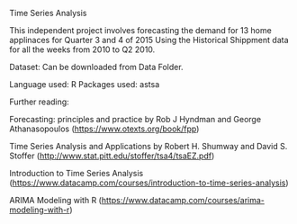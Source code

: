 
Time Series Analysis

This independent project involves forecasting the demand for 13 home applinaces for Quarter 3 and 4 of 2015 
Using the Historical Shippment data for all the weeks from 2010 to Q2 2010.

Dataset: Can be downloaded from Data Folder.

Language used: R Packages used: astsa

Further reading:

Forecasting: principles and practice by Rob J Hyndman and George Athanasopoulos (https://www.otexts.org/book/fpp)

Time Series Analysis and Applications by Robert H. Shumway and David S. Stoffer (http://www.stat.pitt.edu/stoffer/tsa4/tsaEZ.pdf)

Introduction to Time Series Analysis (https://www.datacamp.com/courses/introduction-to-time-series-analysis)

ARIMA Modeling with R (https://www.datacamp.com/courses/arima-modeling-with-r)
